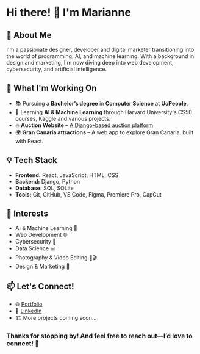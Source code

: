 # Hi there! 👋 I'm Marianne

## 🚀 About Me
I'm a passionate designer, developer and digital marketer transitioning into the world of programming, AI, and machine learning. With a background in design and marketing, I'm now diving deep into web development, cybersecurity, and artificial intelligence.

## 🎯 What I'm Working On
- 📚 Pursuing a **Bachelor’s degree** in **Computer Science** at **UoPeople**.
- 🤖 Learning **AI & Machine Learning** through Harvard University's CS50 courses, Kaggle and various projects.
- 🔥 **Auction Website** – [A Django-based auction platform](https://youtu.be/kwKLr3imOpk) 
- 🌍 **Gran Canaria attractions** – A web app to explore Gran Canaria, built with React.

## 💡 Tech Stack
- **Frontend:** React, JavaScript, HTML, CSS
- **Backend:** Django, Python
- **Database:** SQL, SQLite
- **Tools:** Git, GitHub, VS Code, Figma, Premiere Pro, CapCut

## 📌 Interests
- AI & Machine Learning 🤖
- Web Development 🌐
- Cybersecurity 🔐
- Data Science 📊
- Photography & Video Editing 📸🎬
- Design & Marketing 🎨

## 📫 Let's Connect!
- 🌐 [Portfolio](https://www.mariannebm.com/) 
- 💼 [LinkedIn](https://www.linkedin.com/in/mariannebm)
- 🏗 More projects coming soon...

### Thanks for stopping by! And feel free to reach out—I’d love to connect! 🚀

